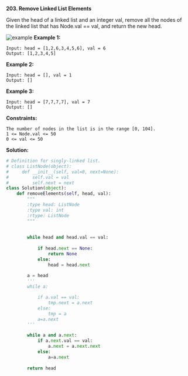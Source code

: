 **203. Remove Linked List Elements**

Given the head of a linked list and an integer val, remove all the nodes of the linked list that has Node.val == val, and return the new head.

 ![example](https://assets.leetcode.com/uploads/2021/03/06/removelinked-list.jpg)
**Example 1:**
```
Input: head = [1,2,6,3,4,5,6], val = 6
Output: [1,2,3,4,5]
```
**Example 2:**
```
Input: head = [], val = 1
Output: []
```
**Example 3:**
```
Input: head = [7,7,7,7], val = 7
Output: []
```
**Constraints:**
```
The number of nodes in the list is in the range [0, 104].
1 <= Node.val <= 50
0 <= val <= 50
```

**Solution:**
```python
# Definition for singly-linked list.
# class ListNode(object):
#     def __init__(self, val=0, next=None):
#         self.val = val
#         self.next = next
class Solution(object):
    def removeElements(self, head, val):
        """
        :type head: ListNode
        :type val: int
        :rtype: ListNode
        """
        
        
        while head and head.val == val:
            
            if head.next == None:
                return None
            else:
                head = head.next
            
        a = head
        '''
        while a:

            if a.val == val:
                tmp.next = a.next
            else:
                tmp = a
            a=a.next
        '''

        while a and a.next:
            if a.next.val == val:
                a.next = a.next.next
            else:
                a=a.next
            
        return head


```
